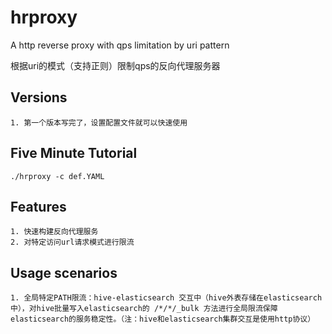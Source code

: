 # hrproxy

A http reverse proxy with qps limitation by uri pattern

根据uri的模式（支持正则）限制qps的反向代理服务器

## Versions
    1. 第一个版本写完了，设置配置文件就可以快速使用
## Five Minute Tutorial
    
    ./hrproxy -c def.YAML
    
## Features
    1. 快速构建反向代理服务
    2. 对特定访问url请求模式进行限流
## Usage scenarios
    1. 全局特定PATH限流：hive-elasticsearch 交互中（hive外表存储在elasticsearch中），对hive批量写入elasticsearch的 /*/*/_bulk 方法进行全局限流保障elasticsearch的服务稳定性。（注：hive和elasticsearch集群交互是使用http协议）

